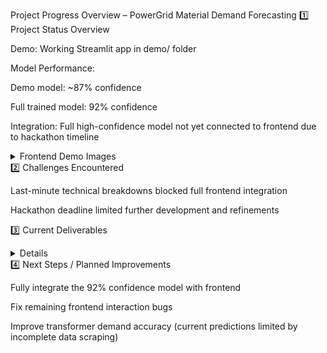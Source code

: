 Project Progress Overview – PowerGrid Material Demand Forecasting
1️⃣ Project Status Overview

Demo: Working Streamlit app in demo/ folder

Model Performance:

Demo model: ~87% confidence

Full trained model: 92% confidence

Integration: Full high-confidence model not yet connected to frontend due to hackathon timeline

<details> <summary>Frontend Demo Images</summary> [View images](https://drive.google.com/drive/folders/1OAFJntccyfn7NheeyARfxalzKi6BTw7d?usp=drive_link) </details>
2️⃣ Challenges Encountered

Last-minute technical breakdowns blocked full frontend integration

Hackathon deadline limited further development and refinements

3️⃣ Current Deliverables
<details> <summary>Details</summary>

Demo Folder: Streamlit app running the 87% confidence model (submitted via YouTube for judging)

Src Folder: Main code including main.py, model.py, scripts, and project assets

Screenshots: Frontend interface, predictions, and outputs Google Drive link

</details>
4️⃣ Next Steps / Planned Improvements

Fully integrate the 92% confidence model with frontend

Fix remaining frontend interaction bugs

Improve transformer demand accuracy (current predictions limited by incomplete data scraping)